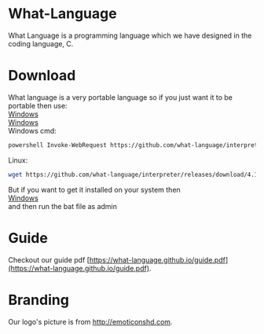 # What-Language 
What Language is a programming language which we have designed in the coding language, C. 

# Download
What language is a very portable language so if you just want it to be portable then use: <br>
[Windows](https://github.com/what-language/interpreter/releases/download/4.1.1/wli.exe) <br>
[Windows](https://github.com/what-language/interpreter/releases/download/4.1.1/wli) <br>
Windows cmd: <br>
```sh
powershell Invoke-WebRequest https://github.com/what-language/interpreter/releases/download/4.1.1/wli.exe -OutFile ./wli.exe
```
Linux: <br>
```sh
wget https://github.com/what-language/interpreter/releases/download/4.1.1/wli
```
But if you want to get it installed on your system then <br>
[Windows](https://github.com/what-language/installer/releases/download/1.1.0/what-language-installer.bat) <br>
and then run the bat file as admin



# Guide
Checkout our guide pdf  [https://what-language.github.io/guide.pdf](https://what-language.github.io/guide.pdf).

# Branding
Our logo's picture is from http://emoticonshd.com.
